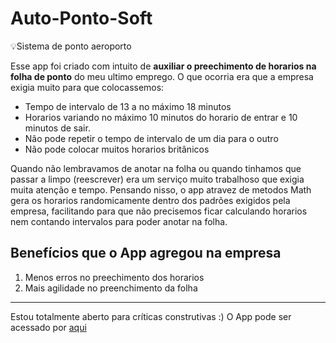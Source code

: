# Auto-Ponto-Soft
:bulb:Sistema de ponto aeroporto      

Esse app foi criado com intuito de **auxiliar o preechimento de horarios na folha de ponto** do meu ultimo emprego.
O que ocorria era que a empresa exigia muito para que colocassemos: 
* Tempo de intervalo de 13 a no máximo 18 minutos
* Horarios variando no máximo 10 minutos do horario de entrar e 10 minutos de sair.
* Não pode repetir o tempo de intervalo de um dia para o outro
* Não pode colocar muitos horarios britânicos 

Quando não lembravamos de anotar na folha ou quando tinhamos que passar a limpo (reescrever) era um serviço muito trabalhoso que exigia muita atenção e tempo.
Pensando nisso, o app atravez de metodos Math gera os horarios randomicamente dentro dos padrões exigidos pela empresa, facilitando para que não precisemos ficar calculando horarios nem contando intervalos para poder anotar na folha. 

## Benefícios que o App agregou na empresa
1. Menos erros no preechimento dos horarios
2. Mais agilidade no preenchimento da folha

---
Estou totalmente aberto para críticas construtivas :)
O App pode ser acessado por [aqui](https://sankassio99.github.io/Auto-Ponto-Soft/home.html)


